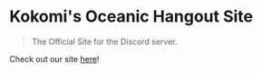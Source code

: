 # Kokomi's Oceanic Hangout Site
> The Official Site for the Discord server.

Check out our site [here](https://kokomis-hangout.vercel.app/)!
